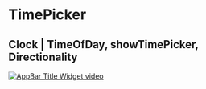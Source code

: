 # TimePicker
## Clock | TimeOfDay, showTimePicker, Directionality

[![AppBar Title Widget video](https://img.youtube.com/vi/qYHfI4br0ww/0.jpg)](https://youtu.be/qYHfI4br0ww "TimePicker, Clock | TimeOfDay, showTimePicker, Directionality")
